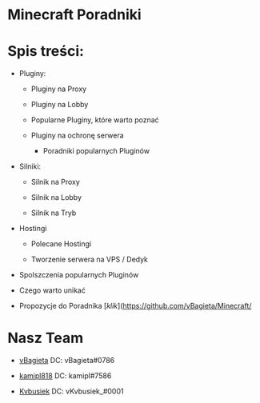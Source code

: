 
# Minecraft Poradniki
# Spis treści:

 - Pluginy:

   - Pluginy na Proxy

   - Pluginy na Lobby

   - Popularne Pluginy, które warto poznać 

   - Pluginy na ochronę serwera

       - Poradniki popularnych Pluginów 

- Silniki:

   - Silnik na Proxy

   - Silnik na Lobby

   - Silnik na Tryb

- Hostingi

   - Polecane Hostingi

   - Tworzenie serwera na VPS / Dedyk

- Spolszczenia popularnych Pluginów

- Czego warto unikać

- Propozycje do Poradnika [*klik*](https://github.com/vBagieta/Minecraft/

# Nasz Team

- [vBagieta](https://github.com/vBagieta/) DC: vBagieta#0786

- [kamipl818](https://github.com/kamipl818/) DC: kamipl#7586

- [Kvbusiek](https://github.com/Kvbusiek) DC: vKvbusiek_#0001

